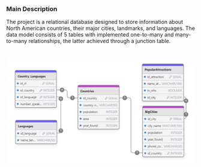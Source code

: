 ### Main Description
The project is a relational database designed to store information about North American countries, their major cities, landmarks, and languages. The data model consists of 5 tables with implemented one-to-many and many-to-many relationships, the latter achieved through a junction table.
#
![scheme](scheme.png "db_scheme")
